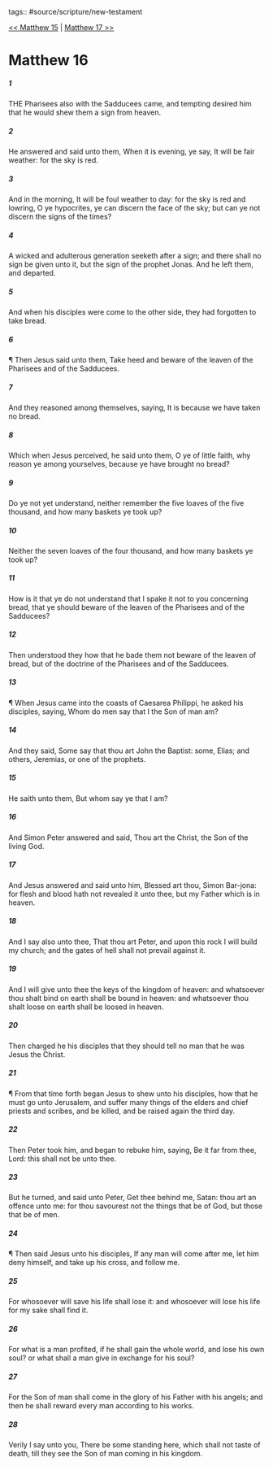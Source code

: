 tags:: #source/scripture/new-testament

[<< Matthew 15](/New_Testament/01_Matthew/Matthew_15.md) | [Matthew 17 >>](/New_Testament/01_Matthew/Matthew_17.md)

# Matthew 16

##### 1

THE Pharisees also with the Sadducees came, and tempting desired him that he would shew them a sign from heaven.

##### 2

He answered and said unto them, When it is evening, ye say, It will be fair weather: for the sky is red.

##### 3

And in the morning, It will be foul weather to day: for the sky is red and lowring, O ye hypocrites, ye can discern the face of the sky; but can ye not discern the signs of the times?

##### 4

A wicked and adulterous generation seeketh after a sign; and there shall no sign be given unto it, but the sign of the prophet Jonas. And he left them, and departed.

##### 5

And when his disciples were come to the other side, they had forgotten to take bread.

##### 6

¶ Then Jesus said unto them, Take heed and beware of the leaven of the Pharisees and of the Sadducees.

##### 7

And they reasoned among themselves, saying, It is because we have taken no bread.

##### 8

Which when Jesus perceived, he said unto them, O ye of little faith, why reason ye among yourselves, because ye have brought no bread?

##### 9

Do ye not yet understand, neither remember the five loaves of the five thousand, and how many baskets ye took up?

##### 10

Neither the seven loaves of the four thousand, and how many baskets ye took up?

##### 11

How is it that ye do not understand that I spake it not to you concerning bread, that ye should beware of the leaven of the Pharisees and of the Sadducees?

##### 12

Then understood they how that he bade them not beware of the leaven of bread, but of the doctrine of the Pharisees and of the Sadducees.

##### 13

¶ When Jesus came into the coasts of Caesarea Philippi, he asked his disciples, saying, Whom do men say that I the Son of man am?

##### 14

And they said, Some say that thou art John the Baptist: some, Elias; and others, Jeremias, or one of the prophets.

##### 15

He saith unto them, But whom say ye that I am?

##### 16

And Simon Peter answered and said, Thou art the Christ, the Son of the living God.

##### 17

And Jesus answered and said unto him, Blessed art thou, Simon Bar-jona: for flesh and blood hath not revealed it unto thee, but my Father which is in heaven.

##### 18

And I say also unto thee, That thou art Peter, and upon this rock I will build my church; and the gates of hell shall not prevail against it.

##### 19

And I will give unto thee the keys of the kingdom of heaven: and whatsoever thou shalt bind on earth shall be bound in heaven: and whatsoever thou shalt loose on earth shall be loosed in heaven.

##### 20

Then charged he his disciples that they should tell no man that he was Jesus the Christ.

##### 21

¶ From that time forth began Jesus to shew unto his disciples, how that he must go unto Jerusalem, and suffer many things of the elders and chief priests and scribes, and be killed, and be raised again the third day.

##### 22

Then Peter took him, and began to rebuke him, saying, Be it far from thee, Lord: this shall not be unto thee.

##### 23

But he turned, and said unto Peter, Get thee behind me, Satan: thou art an offence unto me: for thou savourest not the things that be of God, but those that be of men.

##### 24

¶ Then said Jesus unto his disciples, If any man will come after me, let him deny himself, and take up his cross, and follow me.

##### 25

For whosoever will save his life shall lose it: and whosoever will lose his life for my sake shall find it.

##### 26

For what is a man profited, if he shall gain the whole world, and lose his own soul? or what shall a man give in exchange for his soul?

##### 27

For the Son of man shall come in the glory of his Father with his angels; and then he shall reward every man according to his works.

##### 28

Verily I say unto you, There be some standing here, which shall not taste of death, till they see the Son of man coming in his kingdom.
